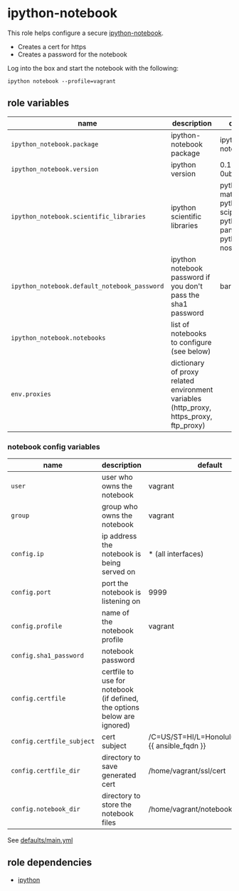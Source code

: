 # ipython-notebook

This role helps configure a secure [ipython-notebook](http://ipython.org/notebook.html).

  * Creates a cert for https
  * Creates a password for the notebook

Log into the box and start the notebook with the following:

`ipython notebook --profile=vagrant`

## role variables

|name|description|default|
|----|-----------|-------|
|`ipython_notebook.package`|ipython-notebook package|ipython-notebook|
|`ipython_notebook.version`|ipython version|0.13.1~rc3-0ubuntu1|
|`ipython_notebook.scientific_libraries`|ipython scientific libraries|python-matplotlib, python-scipy, python-pandas, python-nose|
|`ipython_notebook.default_notebook_password`|ipython notebook password if you don't pass the sha1 password|bar|
|`ipython_notebook.notebooks`|list of notebooks to configure (see below)||
|`env.proxies`|dictionary of proxy related environment variables (http_proxy, https_proxy, ftp_proxy)||

### notebook config variables
|name|description|default|
|----|-----------|-------|
|`user`|user who owns the notebook|vagrant|
|`group`|group who owns the notebook|vagrant|
|`config.ip`|ip address the notebook is being served on|* (all interfaces)|
|`config.port`|port the notebook is listening on|9999|
|`config.profile`|name of the notebook profile|vagrant|
|`config.sha1_password`|notebook password||
|`config.certfile`|certfile to use for notebook (if defined, the options below are ignored)||
|`config.certfile_subject`|cert subject|/C=US/ST=HI/L=Honolulu/O=IT/CN={{ ansible_fqdn }}|
|`config.certfile_dir`|directory to save generated cert|/home/vagrant/ssl/cert|
|`config.notebook_dir`|directory to store the notebook files|/home/vagrant/notebooks|


See [defaults/main.yml](https://github.com/ryankanno/ansible-roles/blob/master/ipython-notebook/defaults/main.yml)

## role dependencies

  * [ipython](https://github.com/ryankanno/ansible-roles/blob/master/ipython)
